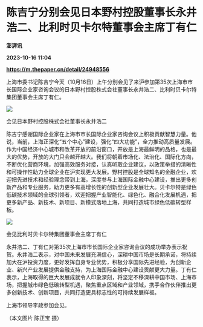 # 陈吉宁分别会见日本野村控股董事长永井浩二、比利时贝卡尔特董事会主席丁有仁
**澎湃讯**

**2023-10-16 11:04**

**https://m.thepaper.cn/detail/24948556**

上海市委书记陈吉宁今天（10月16日）上午分别会见了来沪参加第35次上海市市长国际企业家咨询会议的日本野村控股株式会社董事长永井浩二、比利时贝卡尔特集团董事会主席丁有仁。

![](https://imagecloud.thepaper.cn/thepaper/image/274/317/767.jpg)

会见日本野村控股株式会社董事长永井浩二

陈吉宁感谢国际企业家在上海市市长国际企业家咨询会议上积极贡献智慧力量。他说，当前，上海正深化“五个中心”建设，强化“四大功能”，全力推动高质量发展。作为中国经济中心城市和改革开放的前沿窗口，开放是上海最鲜明的品格，也是最大的优势，开放的大门只会越开越大。我们将朝着市场化、法治化、国际化方向，不断优化营商环境，加强高效服务对接，认真听取企业建议，以政策举措的清晰性和可操作性助力全球企业在沪实现更大发展。野村控股是全球知名的金融企业，欢迎把先进技术和经验理念带到上海，深度参与上海国际金融中心建设，推出更多创新产品和专业服务，助力更多有高增长性的创新型企业发展壮大。贝卡尔特是绿色低碳技术领域的全球引领者，欢迎把握产业智能化、绿色化、融合化发展机遇，把更多新产品、新技术、新项目、新模式落地上海，共同打造城市绿色低碳转型样板。

![](https://imagecloud.thepaper.cn/thepaper/image/274/317/768.jpg)

会见比利时贝卡尔特集团董事会主席丁有仁

永井浩二、丁有仁对第35次上海市市长国际企业家咨询会议的成功举办表示祝贺。永井浩二表示，对中国未来发展充满信心，深耕中国市场是长期承诺，将持续加大在沪投资力度，更好发挥自身专业优势，积极分享国际先进经验，为创新企业、新兴产业发展提供金融支持，为上海国际金融中心建设贡献更大力量。丁有仁表示，上海取得的巨大发展成就令人印象深刻，将坚定不移深耕中国市场、上海市场，把握城市绿色低碳转型机遇，聚焦重点区域和产业领域，携手合作伙伴推出更多创新技术、创新项目，共同打造更具标志性的可持续发展样板。

上海市领导李政参加会见。

（本文图片 陈正宝 摄）